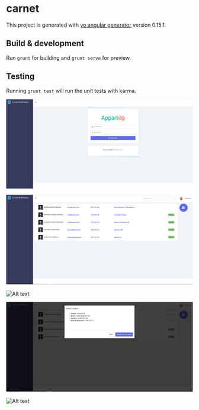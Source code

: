 # carnet

This project is generated with [yo angular generator](https://github.com/yeoman/generator-angular)
version 0.15.1.

## Build & development

Run `grunt` for building and `grunt serve` for preview.

## Testing

Running `grunt test` will run the unit tests with karma.


![Alt text](/readme/login.png?raw=true "Optional Title")


![Alt text](/readme/showcontacts.PNG?raw=true "Optional Title")

![Alt text](/readme/search.PNG.PNG?raw=true "Optional Title")

![Alt text](/readme/showcontact.PNG?raw=true "Optional Title")

![Alt text](/readme/restaurants.PNG?raw=true "Optional Title")


